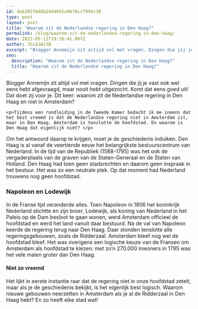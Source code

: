 ```yaml
---
id: 4e6391f8ddb2444691a9976ccf994c30
type: post
layout: post
title: "Waarom zit de Nederlandse regering in Den Haag?"
permalink: /blog/waarom-zit-de-nederlandse-regering-in-den-haag/
date: 2022-05-11T19:16:41.067Z
author: 7biA1WiYB
excerpt: "Blogger Annemijn zit altijd vol met vragen. Dingen die jij je vast ook wel eens hebt afgevraagd, maar nooit hebt uitgezocht. Komt dat eens goed uit! Dat doet zij voor je. Dit keer: waarom zit de Nederlandse regering in Den Haag en niet in Amsterdam?  "
seo:
  description: "Waarom zit de Nederlandse regering in Den Haag?"
  title: "Waarom zit de Nederlandse regering in Den Haag?"
---
```

Blogger Annemijn zit altijd vol met vragen. Dingen die jij je vast ook wel eens hebt afgevraagd, maar nooit hebt uitgezocht. Komt dat eens goed uit! Dat doet zij voor je. Dit keer: waarom zit de Nederlandse regering in Den Haag en niet in Amsterdam?  

    <p>Tijdens een rondleiding in de Tweede Kamer bedacht ik me ineens dat het best vreemd is dat de Nederlandse regering niet in Amsterdam zit, maar in Den Haag. Amsterdam is tenslotte de hoofdstad. En waarom is Den Haag dat eigenlijk niet? </p>
<p>Om het antwoord daarop te krijgen, moet je de geschiedenis induiken. Den Haag is al vanaf de veertiende eeuw het belangrijkste bestuurscentrum van Nederland. In de tijd van de Republiek (1588-1795) was het ook de vergaderplaats van de graven van de Staten-Generaal en de Staten van Holland. Den Haag had toen geen stadsrechten en daarom geen inspraak in het bestuur. Het was zo een neutrale plek. Op dat moment had Nederland trouwens nog geen hoofdstad.</p>
<h3>Napoleon en Lodewijk</h3>
<p>In de Franse tijd veranderde alles. Toen Napoleon in 1806 het koninkrijk Nederland stichtte en zijn broer, Lodewijk, als koning van Nederland in het Paleis op de Dam besloot te gaan wonen, werd Amsterdam officieel de hoofdstad en werd het land vanuit daar bestuurd. Na de val van Napoleon keerde de regering terug naar Den Haag. Daar stonden tenslotte alle regeringsgebouwen, zoals de Ridderzaal. Amsterdam bleef nog wel de hoofdstad bleef. Het was overigens een logische keuze van de Fransen om Amsterdam als hoofdstad te kiezen: met zo’n 270.000 inwoners in 1795 was het vele malen groter dan Den Haag.</p>
<h4>Niet zo vreemd</h4>
<p>Het lijkt in eerste instantie raar dat de regering niet in onze hoofdstad zetelt, maar als je de geschiedenis bekijkt, is het eigenlijk best logisch. Waarom nieuwe gebouwen neerzetten in Amsterdam als je al de Ridderzaal in Den Haag hebt? En zo heeft elke stad wat!</p>  
